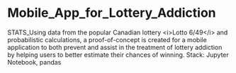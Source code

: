 # Mobile_App_for_Lottery_Addiction
STATS_Using data from the popular Canadian lottery &lt;i>Lotto 6/49&lt;/i> and probabilistic calculations, a proof-of-concept is created for a mobile application to both prevent and assist in the treatment of lottery addiction by helping users to better estimate their chances of winning.
Stack: Jupyter Notebook, pandas
